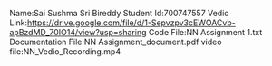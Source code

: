 Name:Sai Sushma Sri Bireddy
Student Id:700747557
Vedio Link:https://drive.google.com/file/d/1-Sepvzpv3cEWOACvb-apBzdMD_70IO14/view?usp=sharing
Code File:NN Assignment 1.txt
Documentation File:NN Assignment_document.pdf
video file:NN_Vedio_Recording.mp4

